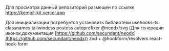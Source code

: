 Для просмотра данный репозиторий размещен по ссылке [https://kempil-kit.vercel.app
](https://kempil-kit.vercel.app/)


Для инициализации потребуется установить библиотеки 
usehooks-ts
classnames 
tailwindcss 
postcss 
autoprefixer 
@neodx/svg (Для генерации иконок,документация [https://github.com/secundant/neodx](https://github.com/secundant/neodx))
zod + @hookform/resolvers
react-hook-form
